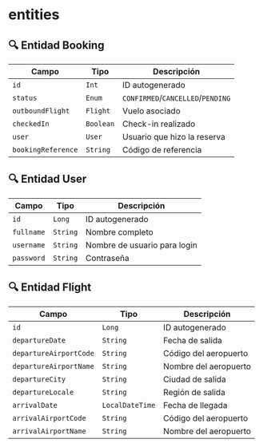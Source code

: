 # entities

## 🔍 Entidad Booking
| Campo             | Tipo          | Descripción                         |
|-------------------|---------------|-------------------------------------|
| `id`              | `Int`         | ID autogenerado                     |
| `status`          | `Enum`        | `CONFIRMED`/`CANCELLED`/`PENDING`   |
| `outboundFlight`  | `Flight`      | Vuelo asociado                      |
| `checkedIn`       | `Boolean`     | Check-in realizado                  |
| `user`            | `User`        | Usuario que hizo la reserva         |
| `bookingReference`| `String`      | Código de referencia                |

## 🔍 Entidad User
| Campo            | Tipo          | Descripción                          |
|------------------|---------------|--------------------------------------|
| `id`             | `Long`        | ID autogenerado                      |
| `fullname`       | `String`      | Nombre completo                      |
| `username`       | `String`      | Nombre de usuario para login         |
| `password`       | `String`      | Contraseña                           |

## 🔍 Entidad Flight
| Campo                 | Tipo           | Descripción                     |
|-----------------------|----------------|---------------------------------|
| `id`                  | `Long`         | ID autogenerado                 |
| `departureDate`       | `String`       | Fecha de salida                 |
| `departureAirportCode`| `String`       | Código del aeropuerto           |
| `departureAirportName`| `String`       | Nombre del aeropuerto           |
| `departureCity`       | `String`       | Ciudad de salida                |
| `departureLocale`     | `String`       | Región de salida                |
| `arrivalDate`         | `LocalDateTime`| Fecha de llegada                |
| `arrivalAirportCode`  | `String`       | Código del aeropuerto           |
| `arrivalAirportName`  | `String`       | Nombre del aeropuerto           |

